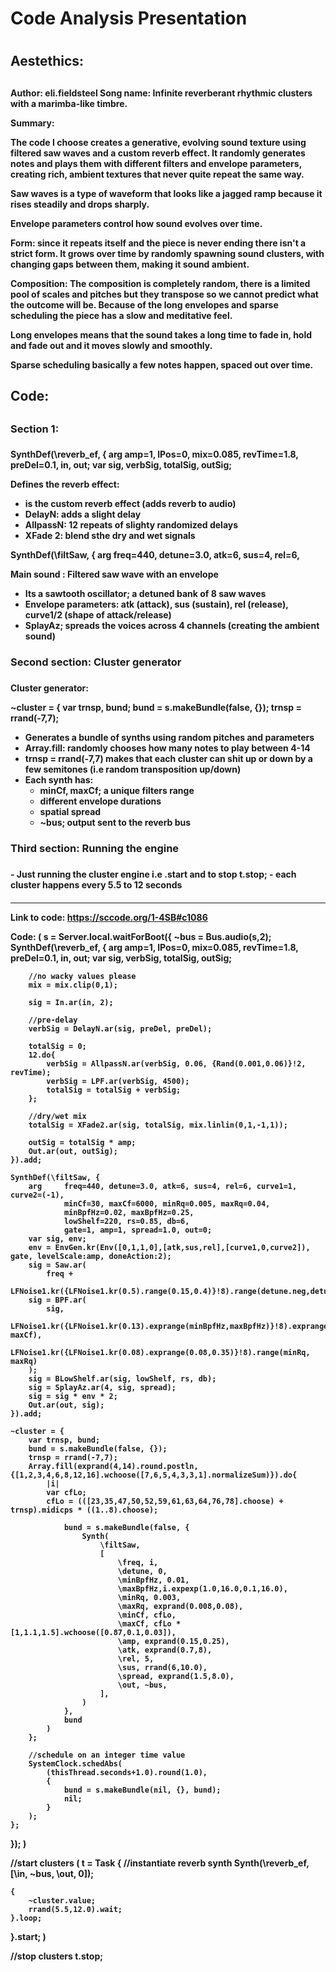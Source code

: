 <h1> Code Analysis Presentation <h1>

<h2> Aestethics:<h2>

<h4> Author: eli.fieldsteel
Song name: Infinite reverberant rhythmic clusters with a marimba-like timbre.

Summary: 

The code I choose creates a generative, evolving sound texture using filtered saw waves and a custom reverb effect. It randomly generates notes and plays them with different filters and envelope parameters, creating rich, ambient textures that never quite repeat the same way. 

Saw waves is a type of waveform that looks like a jagged ramp because it rises steadily and drops sharply. 

Envelope parameters control how sound evolves over time. 

Form: since it repeats itself and the piece is never ending there isn't a strict form. It grows over time by randomly spawning sound clusters, with changing gaps between them, making it sound ambient.

Composition: The composition is completely random, there is a limited pool of scales and pitches but they transpose so we cannot predict what the outcome will be. Because of the long envelopes and sparse scheduling the piece has a slow and meditative feel. 

Long envelopes means that the sound takes a long time to fade in, hold and fade out and it moves slowly and smoothly. 

Sparse scheduling basically a few notes happen, spaced out over time.  <h4>

<h2> Code:<h2>

<h3> Section 1: <h3>

<h4> SynthDef(\reverb_ef, {
	arg amp=1, lPos=0, mix=0.085, revTime=1.8, preDel=0.1, in, out;
	var sig, verbSig, totalSig, outSig;

Defines the reverb effect:  
- is the custom reverb effect (adds reverb to audio)
- DelayN: adds a slight delay 
- AllpassN: 12 repeats of slighty randomized delays 
- XFade 2: blend sthe dry and wet signals 

SynthDef(\filtSaw, {
	arg freq=440, detune=3.0, atk=6, sus=4, rel=6, 

Main sound : Filtered saw wave with an envelope
- Its a sawtooth oscillator; a detuned bank of 8 saw waves 
- Envelope parameters: atk (attack), sus (sustain), rel (release), curve1/2 (shape of attack/release)
- SplayAz; spreads the voices across 4 channels (creating the ambient sound) <h4>

<h3> Second section: Cluster generator <h3>

<h4> Cluster generator:

~cluster = {
	var trnsp, bund;
	bund = s.makeBundle(false, {});
	trnsp = rrand(-7,7);

- Generates a bundle of synths using random pitches and parameters 
- Array.fill: randomly chooses how many notes to play between 4-14
- trnsp = rrand(-7,7) makes that each cluster can shit up or down by a few semitones (i.e random transposition up/down)
- Each synth has:
    - minCf, maxCf; a unique filters range 
    - different envelope durations 
    - spatial spread
    - ~bus; output sent to the reverb bus <h4>

<h3> Third section: Running the engine <h3>

<h4> - Just running the cluster engine i.e .start and to stop t.stop;
- each cluster happens every 5.5 to 12 seconds <h4>

-------------------------------------------------------------
Link to code: https://sccode.org/1-4SB#c1086

Code: (
s = Server.local.waitForBoot({
	~bus = Bus.audio(s,2);
	SynthDef(\reverb_ef, {
		arg		amp=1, lPos=0, mix=0.085, revTime=1.8, preDel=0.1, in, out;
		var		sig, verbSig, totalSig, outSig;

		//no wacky values please
		mix = mix.clip(0,1);

		sig = In.ar(in, 2);

		//pre-delay
		verbSig = DelayN.ar(sig, preDel, preDel);

		totalSig = 0;
		12.do{
			verbSig = AllpassN.ar(verbSig, 0.06, {Rand(0.001,0.06)}!2, revTime);
			verbSig = LPF.ar(verbSig, 4500);
			totalSig = totalSig + verbSig;
		};

		//dry/wet mix
		totalSig = XFade2.ar(sig, totalSig, mix.linlin(0,1,-1,1));

		outSig = totalSig * amp;
		Out.ar(out, outSig);
	}).add;

	SynthDef(\filtSaw, {
		arg		freq=440, detune=3.0, atk=6, sus=4, rel=6, curve1=1, curve2=(-1),
				minCf=30, maxCf=6000, minRq=0.005, maxRq=0.04,
				minBpfHz=0.02, maxBpfHz=0.25,
				lowShelf=220, rs=0.85, db=6,
				gate=1, amp=1, spread=1.0, out=0;
		var sig, env;
		env = EnvGen.kr(Env([0,1,1,0],[atk,sus,rel],[curve1,0,curve2]), gate, levelScale:amp, doneAction:2);
		sig = Saw.ar(
			freq +
			LFNoise1.kr({LFNoise1.kr(0.5).range(0.15,0.4)}!8).range(detune.neg,detune));
		sig = BPF.ar(
			sig,
			LFNoise1.kr({LFNoise1.kr(0.13).exprange(minBpfHz,maxBpfHz)}!8).exprange(minCf, maxCf),
			LFNoise1.kr({LFNoise1.kr(0.08).exprange(0.08,0.35)}!8).range(minRq, maxRq)
		);
		sig = BLowShelf.ar(sig, lowShelf, rs, db);
		sig = SplayAz.ar(4, sig, spread);
		sig = sig * env * 2;
		Out.ar(out, sig);
	}).add;

	~cluster = {
		var trnsp, bund;
		bund = s.makeBundle(false, {});
		trnsp = rrand(-7,7);
		Array.fill(exprand(4,14).round.postln, {[1,2,3,4,6,8,12,16].wchoose([7,6,5,4,3,3,1].normalizeSum)}).do{
			|i|
			var cfLo;
			cfLo = (([23,35,47,50,52,59,61,63,64,76,78].choose) + trnsp).midicps * ((1..8).choose);

				bund = s.makeBundle(false, {
					Synth(
						\filtSaw,
						[
							\freq, i,
							\detune, 0,
							\minBpfHz, 0.01,
							\maxBpfHz,i.expexp(1.0,16.0,0.1,16.0),
							\minRq, 0.003,
							\maxRq, exprand(0.008,0.08),
							\minCf, cfLo,
							\maxCf, cfLo * [1,1.1,1.5].wchoose([0.87,0.1,0.03]),
							\amp, exprand(0.15,0.25),
							\atk, exprand(0.7,8),
							\rel, 5,
							\sus, rrand(6,10.0),
							\spread, exprand(1.5,8.0),
							\out, ~bus,
						],
					)
				},
				bund
			)
		};

		//schedule on an integer time value
		SystemClock.schedAbs(
			(thisThread.seconds+1.0).round(1.0),
			{
				bund = s.makeBundle(nil, {}, bund);
				nil;
			}
		);
	};
});
)

//start clusters
(
t = Task {
	//instantiate reverb synth
	Synth(\reverb_ef, [\in, ~bus, \out, 0]);

	{
		~cluster.value;
		rrand(5.5,12.0).wait;
	}.loop;
}.start;
)

//stop clusters
t.stop;